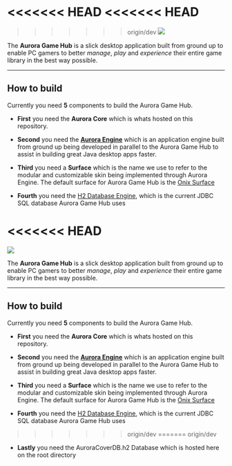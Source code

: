 <<<<<<< HEAD
<<<<<<< HEAD
=======
>>>>>>> origin/dev
![](https://raw.github.com/sguergachi/AuroraGameHub/dev/AuroraGameHub_pic.png)

The **Aurora Game Hub** is a slick desktop application
built from ground up to enable PC gamers to better *manage*, *play* and *experience* their entire game library in the best way possible.


--------------------------------------------------------------

**How to build**
------------

Currently you need **5** components to build the Aurora Game Hub.

- **First** you need the **Aurora Core** which is whats hosted on this repository.

- **Second** you need the **[Aurora Engine](https://github.com/sguergachi/AuroraEngine)** which is an application engine built from ground up being developed in parallel to the Aurora Game Hub to assist in building great Java desktop apps faster.

- **Third** you need a **Surface** which is the name we use to refer to the modular and customizable skin being implemented through Aurora Engine. The default surface for Aurora Game Hub is the [Onix Surface](https://github.com/sguergachi/OnixSurface "Onix Surface")

- **Fourth** you need the [H2 Database Engine](http://h2database.com "H2 Database Engine"), which is the current JDBC SQL database Aurora Game Hub uses

<<<<<<< HEAD
=======
![](https://raw.github.com/sguergachi/AuroraGameHub/dev/AuroraGameHub_pic.png)

The **Aurora Game Hub** is a slick desktop application
built from ground up to enable PC gamers to better *manage*, *play* and *experience* their entire game library in the best way possible.


--------------------------------------------------------------

**How to build**
------------

Currently you need **5** components to build the Aurora Game Hub.

- **First** you need the **Aurora Core** which is whats hosted on this repository.

- **Second** you need the **[Aurora Engine](https://github.com/sguergachi/AuroraEngine)** which is an application engine built from ground up being developed in parallel to the Aurora Game Hub to assist in building great Java desktop apps faster.

- **Third** you need a **Surface** which is the name we use to refer to the modular and customizable skin being implemented through Aurora Engine. The default surface for Aurora Game Hub is the [Onix Surface](https://github.com/sguergachi/OnixSurface "Onix Surface")

- **Fourth** you need the [H2 Database Engine](http://h2database.com "H2 Database Engine"), which is the current JDBC SQL database Aurora Game Hub uses

>>>>>>> origin/dev
=======
>>>>>>> origin/dev
- **Lastly** you need the AuroraCoverDB.h2 Database which is hosted here on the root directory